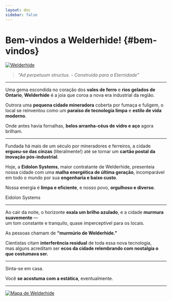 ```yaml
---
layout: doc
sidebar: false
---
```

# **Bem-vindos a Welderhide!** {#bem-vindos}
[![Welderhide](./welderhide.png)](./welderhide.png)

> *“Ad perpetuum structus. - Construída para a Eternidade”*
---

Uma gema escondida no coração dos **vales de ferro** e **rios gelados de Ontario**, **Welderhide** é a joia que coroa a nova era industrial da região.

Outrora uma **pequena cidade mineradora** coberta por fumaça e fuligem, o local se reinventou como um **paraíso de tecnologia limpa** e **estilo de vida moderno**.

Onde antes havia fornalhas, **belos arranha-céus de vidro e aço** agora brilham.

---

Fundada há mais de um século por mineradores e ferreiros, a cidade **ergueu-se das cinzas** (literalmente!) até se tornar um **cartão postal da inovação pós-industrial**.

Hoje, a **Eidolon Systems**, maior contratante de Welderhide, presenteia nossa cidade com uma **malha energética de última geração**, incomparável em todo o mundo por sua **engenharia e baixo custo**.

Nossa energia é **limpa e eficiente**, e nosso povo, **orgulhoso e diverso**.

<div style="width: 100%; justify-content: end;" class="eidolon faded">
<span> Eidolon Systems </span>
  <div class="eidolon-logo"></div>
</div>

---

Ao cair da noite, o horizonte **exala um brilho azulado**, e a cidade **murmura suavemente** —  
um tom constante e tranquilo, quase imperceptível para os locais.

As pessoas chamam de **“murmúrio de Welderhide.”**

Cientistas citam **interferência residual** de toda essa nova tecnologia,  
mas alguns acreditam ser **ecos da cidade relembrando com nostalgia o que costumava ser.**

---

Sinta-se em casa.  

Você **se acostuma com a estática**, eventualmente.

---

[![Mapa de Welderhide](./weldermap.png)](./weldermap.png)
